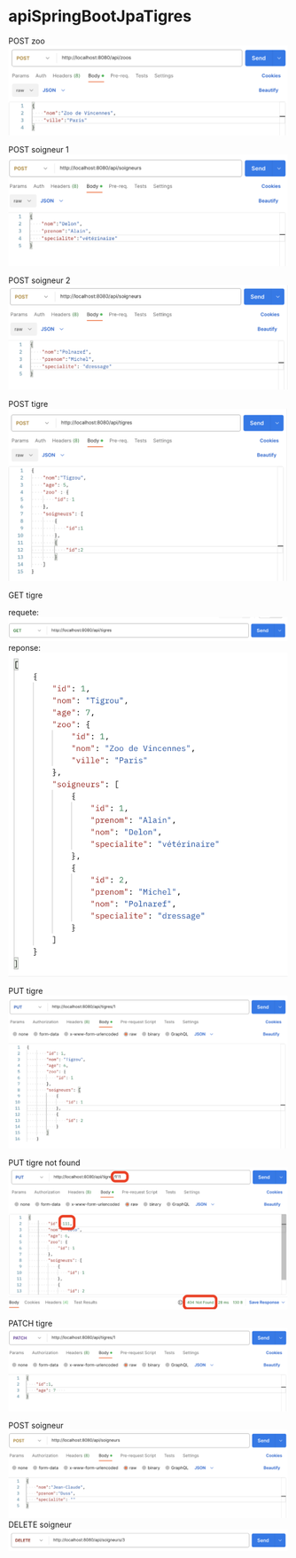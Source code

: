 # apiSpringBootJpaTigres

POST zoo
![POST zoo](readme_images/01_POST_zoo.png)

POST soigneur 1
![POST soigneur 1](readme_images/02_POST_soigneur_1.png)

POST soigneur 2
![POST soigneur 2](readme_images/03_POST_soigneur_2.png)

POST tigre
![POST tigre](readme_images/04_POST_tigre.png)

GET tigre

requete:
![GET tigre](readme_images/05_GET_tigre_requete.png)
reponse:
![GET tigre](readme_images/06_GET_tigre_reponse.png)

PUT tigre
![PUT tigre](readme_images/07_PUT_tigre.png)

PUT tigre not found
![PUT tigre](readme_images/08_PUT_tigre_notfound.png)

PATCH tigre
![PUT tigre](readme_images/09_PATCH_tigre.png)

POST soigneur
![PUT tigre](readme_images/10_POST_pour_le_delete.png)
DELETE soigneur
![PUT tigre](readme_images/11_DELETE.png)



